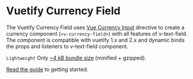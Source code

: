 # Vuetify Currency Field
The Vuetify Currency Field uses [Vue Currency Input](https://dm4t2.github.io/vue-currency-input/) directive to create a currency component (`<v-currency-field>`) with all features of v-text-field.
The component is compatible with vuetify 1.x and 2.x and dynamic binds the props and listeners to v-text-field component.

`Lightweight`
Only [~4 kB bundle size](https://bundlephobia.com/result?p=v-currency-field) (minified + gzipped).

[Read the guide](https://phiny1.github.io/v-currency-field/) to getting started.
